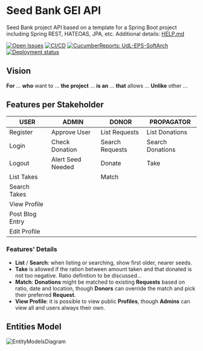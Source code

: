 # Seed Bank GEI API

Seed Bank project API based on a template for a Spring Boot project including Spring REST, HATEOAS, JPA, etc. Additional details: [HELP.md](HELP.md)

[![Open Issues](https://img.shields.io/github/issues-raw/UdL-EPS-SoftArch/seedbank-gei-api?logo=github)](https://github.com/orgs/UdL-EPS-SoftArch/projects/16)
[![CI/CD](https://github.com/UdL-EPS-SoftArch/seedbank-gei-api/actions/workflows/ci-cd.yml/badge.svg)](https://github.com/UdL-EPS-SoftArch/seedbank-gei-api/actions)
[![CucumberReports: UdL-EPS-SoftArch](https://messages.cucumber.io/api/report-collections/faed8ca5-e474-4a1a-a72a-b8e2a2cd69f0/badge)](https://reports.cucumber.io/report-collections/faed8ca5-e474-4a1a-a72a-b8e2a2cd69f0)
[![Deployment status](https://img.shields.io/uptimerobot/status/m792713336-92bf9993ec46d798b1dd89c0)](https://seedbank-gei-api.fly.dev)

## Vision

**For** ... **who** want to ...
**the project** ... **is an** ...
**that** allows ...
**Unlike** other ...

## Features per Stakeholder

| USER            | ADMIN             | DONOR           | PROPAGATOR       |
|-----------------|-------------------|-----------------|------------------|
| Register        | Approve User      | List Requests   | List Donations   |
| Login           | Check Donation    | Search Requests | Search Donations |
| Logout          | Alert Seed Needed | Donate          | Take             |
| List Takes      |                   | Match           |                  |
| Search Takes    |                   |                 |                  |
| View Profile    |                   |                 |                  |
| Post Blog Entry |                   |                 |                  |
| Edit Profile    |                   |                 |                  |

### Features' Details

* **List** / **Search**: when listing or searching, show first older, nearer seeds.
* **Take** is allowed if the ration between amount taken and that donated is not too negative. Ratio definition to be discussed...
* **Match**: **Donations** might be matched to existing **Requests** based on ratio, date and location, though **Donors** can override the match and pick their preferred **Request**.
* **View Profile**: it is possible to view public **Profiles**, though **Admins** can view all and users always their own.

## Entities Model

![EntityModelsDiagram](https://www.plantuml.com/plantuml/svg/5SqnhW8X40RW_ftYUG2OtcejjjF4PEC1M1YNYJ0G-2TUNws-ybicme3LydSIZSKIsoZ_6UZpJ3J2sn-2RBjD7h4fME5Zg_H8LxVUDxUr9ouZPfhCQG_wSWUB2rse1b5Q5GBXUMk9Y--_Ps5DNpy0?v0)

